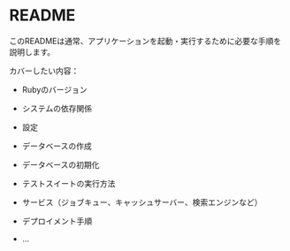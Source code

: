 # README

このREADMEは通常、アプリケーションを起動・実行するために必要な手順を説明します。

カバーしたい内容：

* Rubyのバージョン

* システムの依存関係

* 設定

* データベースの作成

* データベースの初期化

* テストスイートの実行方法

* サービス（ジョブキュー、キャッシュサーバー、検索エンジンなど）

* デプロイメント手順

* ...
